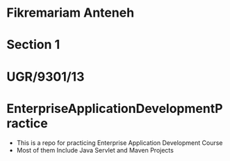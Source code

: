 # Fikremariam Anteneh
# Section 1
# UGR/9301/13
# EnterpriseApplicationDevelopmentPractice
- This is a repo for practicing Enterprise Application Development Course
- Most of them Include Java Servlet and Maven Projects
